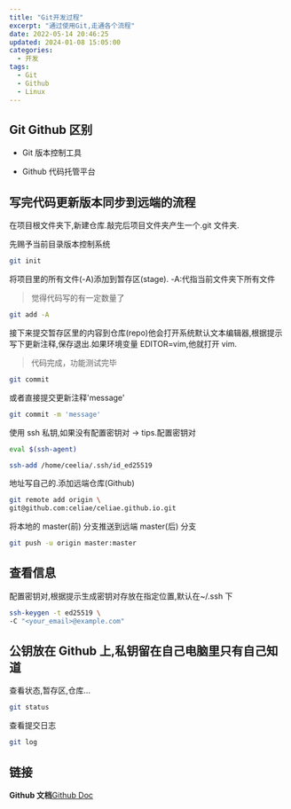 ```yaml
---
title: "Git开发过程"
excerpt: "通过使用Git,走通各个流程"
date: 2022-05-14 20:46:25
updated: 2024-01-08 15:05:00
categories:
  - 开发
tags:
  - Git
  - Github
  - Linux
---
```


## Git Github 区别

- Git 版本控制工具

- Github 代码托管平台

## 写完代码更新版本同步到远端的流程

在项目根文件夹下,新建仓库.敲完后项目文件夹产生一个.git 文件夹.

先赐予当前目录版本控制系统

```bash
git init
```

将项目里的所有文件(-A)添加到暂存区(stage). -A:代指当前文件夹下所有文件

> 觉得代码写的有一定数量了

```bash
git add -A
```

接下来提交暂存区里的内容到仓库(repo)他会打开系统默认文本编辑器,根据提示写下更新注释,保存退出.如果环境变量 EDITOR=vim,他就打开 vim.

> 代码完成，功能测试完毕

```bash
git commit
```

或者直接提交更新注释'message'

```bash
git commit -m 'message'
```

使用 ssh 私钥,如果没有配置密钥对 -> tips.配置密钥对

```bash
eval $(ssh-agent)
```

```bash
ssh-add /home/ceelia/.ssh/id_ed25519
```

地址写自己的.添加远端仓库(Github)

```bash
git remote add origin \
git@github.com:celiae/celiae.github.io.git
```

将本地的 master(前) 分支推送到远端 master(后) 分支

```bash
git push -u origin master:master
```

## 查看信息

配置密钥对,根据提示生成密钥对存放在指定位置,默认在~/.ssh 下

```bash
ssh-keygen -t ed25519 \
-C "<your_email>@example.com"
```

## 公钥放在 Github 上,私钥留在自己电脑里只有自己知道

查看状态,暂存区,仓库...

```bash
git status
```

查看提交日志

```bash
git log
```

## 链接

**Github 文档**[Github Doc](https://docs.github.com)

<!-- **Git 文档**[Git Pro](https://) -->